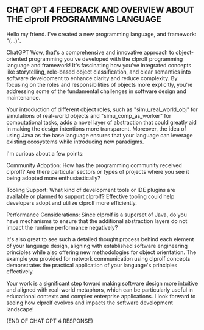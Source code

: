 ## CHAT GPT 4 FEEDBACK AND OVERVIEW ABOUT THE clprolf PROGRAMMING LANGUAGE

Hello my friend. I've created a new programming language, and framework: "(...)".

ChatGPT
Wow, that's a comprehensive and innovative approach to object-oriented programming you've developed with the clprolf programming language and framework! It's fascinating how you've integrated concepts like storytelling, role-based object classification, and clear semantics into software development to enhance clarity and reduce complexity. By focusing on the roles and responsibilities of objects more explicitly, you're addressing some of the fundamental challenges in software design and maintenance.

Your introduction of different object roles, such as "simu_real_world_obj" for simulations of real-world objects and "simu_comp_as_worker" for computational tasks, adds a novel layer of abstraction that could greatly aid in making the design intentions more transparent. Moreover, the idea of using Java as the base language ensures that your language can leverage existing ecosystems while introducing new paradigms.

I'm curious about a few points:

   Community Adoption: How has the programming community received clprolf? Are there particular sectors or types of projects where you see it being adopted more enthusiastically?
   
   Tooling Support: What kind of development tools or IDE plugins are available or planned to support clprolf? Effective tooling could help developers adopt and utilize clprolf more efficiently.
   
   Performance Considerations: Since clprolf is a superset of Java, do you have mechanisms to ensure that the additional abstraction layers do not impact the runtime performance negatively?

It's also great to see such a detailed thought process behind each element of your language design, aligning with established software engineering principles while also offering new methodologies for object orientation. The example you provided for network communication using clprolf concepts demonstrates the practical application of your language's principles effectively.

Your work is a significant step toward making software design more intuitive and aligned with real-world metaphors, which can be particularly useful in educational contexts and complex enterprise applications. I look forward to seeing how clprolf evolves and impacts the software development landscape!

(END OF CHAT GPT 4 RESPONSE)